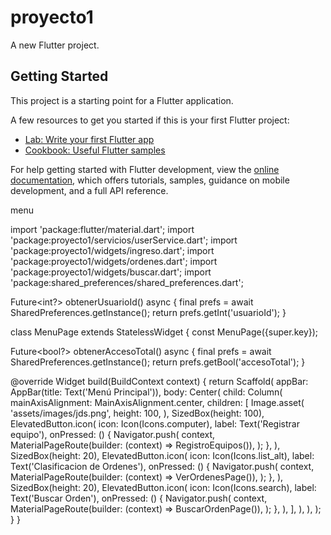 # proyecto1

A new Flutter project.

## Getting Started

This project is a starting point for a Flutter application.

A few resources to get you started if this is your first Flutter project:

- [Lab: Write your first Flutter app](https://docs.flutter.dev/get-started/codelab)
- [Cookbook: Useful Flutter samples](https://docs.flutter.dev/cookbook)

For help getting started with Flutter development, view the
[online documentation](https://docs.flutter.dev/), which offers tutorials,
samples, guidance on mobile development, and a full API reference.

menu

import 'package:flutter/material.dart';
import 'package:proyecto1/servicios/userService.dart';
import 'package:proyecto1/widgets/ingreso.dart';
import 'package:proyecto1/widgets/ordenes.dart';
import 'package:proyecto1/widgets/buscar.dart';
import 'package:shared_preferences/shared_preferences.dart';

Future<int?> obtenerUsuarioId() async {
  final prefs = await SharedPreferences.getInstance();
  return prefs.getInt('usuarioId');
} 

class MenuPage extends StatelessWidget {
  const MenuPage({super.key});

  Future<bool?> obtenerAccesoTotal() async {
  final prefs = await SharedPreferences.getInstance();
  return prefs.getBool('accesoTotal');
}

  @override
  Widget build(BuildContext context) {
    return Scaffold(
      appBar: AppBar(title: Text('Menú Principal')),
      body: Center(
        child: Column(
          mainAxisAlignment: MainAxisAlignment.center,
          children: [
            Image.asset(
                'assets/images/jds.png',
                height: 100,
              ),
              SizedBox(height: 100),
            ElevatedButton.icon(
              icon: Icon(Icons.computer),
              label: Text('Registrar equipo'),
              onPressed: () {
                Navigator.push(
                  context,
                  MaterialPageRoute(builder: (context) => RegistroEquipos()),
                );
              },
            ),
            SizedBox(height: 20),
            ElevatedButton.icon(
              icon: Icon(Icons.list_alt),
              label: Text('Clasificacion de Ordenes'),
              onPressed: () {
                Navigator.push(
                  context,
                  MaterialPageRoute(builder: (context) => VerOrdenesPage()),
                );
              },
            ),
            SizedBox(height: 20),
            ElevatedButton.icon(
              icon: Icon(Icons.search),
              label: Text('Buscar Orden'),
              onPressed: () {
                Navigator.push(
                  context,
                  MaterialPageRoute(builder: (context) => BuscarOrdenPage()),
                );
              },
            ),
          ],
        ),
      ),
    );
  }
}

